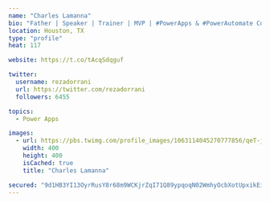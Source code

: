 ```yaml
---
name: "Charles Lamanna"
bio: "Father | Speaker | Trainer | MVP | #PowerApps & #PowerAutomate Community Super User | YouTuber Right-pointing triangle http://youtube.com/c/rezadorrani | Learn - Share - Clockwise rightwards and leftwards open circle arrows"
location: Houston, TX
type: "profile"
heat: 117

website: https://t.co/tAcqSdqguf

twitter:
  username: rezadorrani
  url: https://twitter.com/rezadorrani
  followers: 6455

topics:
  - Power Apps

images:
  - url: https://pbs.twimg.com/profile_images/1063114045270777856/qeT-jpWr_400x400.jpg
    width: 400
    height: 400
    isCached: true
    title: "Charles Lamanna"

secured: "9d1HB3YI13OyrRusY8r68m9WCKjrZqI71Q89ypqoqN02WmhyOcbXotUpxikEiRtZlujYyFoSCVUVjGuW1V09aOkGrfSUz/ncqinCaOXnbZDatFksAGKB8oPkd/kISbzuvqNR/p49isQ1uJEO5Lsx1i9U7RxuT0EexE/3hF+E3lNopM1bmK/1+DU1ig8lpMomlR2skxgp6DsN+JEXs7ngXyJhx5Ti8M5KtbeiawI15rfCPJmF4sqiM0RJ0yQPf03n/v6RGmpLA4YKXQI5KG+LPj9Qt3hg8Ty7YOKMzhbAo0dR7goIG1fHtT7XG1Z7nE88asLZ2nwCi4PjtjXdI/kR1beYXgdB2MJqH90I2rIWrS2K+Wbd2D+M4BEMcka5+dQt+Yltm/214L5mtHo5tDzJQMHl4K8hEqyutBxs07+lAWQ=;HTQZxRRBPC/WQoTJa5MZxA=="
---
```


